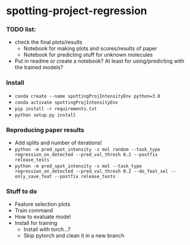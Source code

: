 # spotting-project-regression

### TODO list: 
- check the final plots/results
  - Notebook for making plots and scores/results of paper
  - Notebook for predicting stuff for unknown molecules
- Put in readme or create a notebook? At least for using/predicting with the trained models?


### Install
- `conda create --name spottingProjIntensityEnv python=3.8`
- `conda activate spottingProjIntensityEnv`
- `pip install -r requirements.txt`
- `python setup.py install`

### Reproducing paper results
- Add splits and number of iterations!
- `python -m pred_spot_intensity -s mol random --task_type regression_on_detected --pred_val_thresh 0.2 --postfix release_tests`
- `python -m pred_spot_intensity -s mol --task_type regression_on_detected --pred_val_thresh 0.2 --do_feat_sel --only_save_feat --postfix release_tests`

### Stuff to do
- Feature selection plots
- Train command
- How to evaluate model
- Install for training
  - Install with torch...?
  - Skip pytorch and clean it in a new branch
